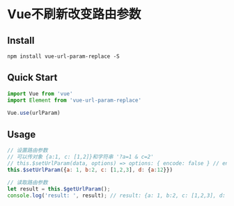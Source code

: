 # Vue不刷新改变路由参数

## Install
```shell
npm install vue-url-param-replace -S
```


## Quick Start
``` javascript
import Vue from 'vue'
import Element from 'vue-url-param-replace'

Vue.use(urlParam)
```

## Usage

``` javascript
// 设置路由参数
// 可以传对象 {a:1, c: [1,2]}和字符串 '?a=1 & c=2'
// this.$setUrlParam(data, options) => options: { encode: false } // encode: 是否对参数encodeURIComponent加密
this.$setUrlParam({a: 1, b:2, c: [1,2,3], d: {a:12}})

// 读取路由参数
let result = this.$getUrlParam();
console.log('result: ', result); // result: {a: 1, b:2, c: [1,2,3], d: {a:12}}
```